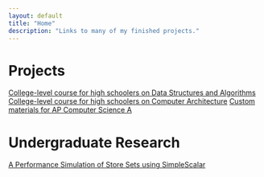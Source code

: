 ```yaml
---
layout: default
title: "Home"
description: "Links to many of my finished projects."
---
```

# Projects
[College-level course for high schoolers on Data Structures and Algorithms]()
[College-level course for high schoolers on Computer Architecture]()
[Custom materials for AP Computer Science A]()

# Undergraduate Research
[A Performance Simulation of Store Sets using SimpleScalar](assets/cs550-paper.pdf)
